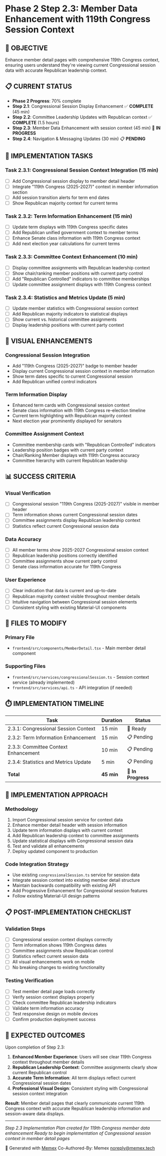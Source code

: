 # Phase 2 Step 2.3: Member Data Enhancement with 119th Congress Session Context

## 🎯 OBJECTIVE
Enhance member detail pages with comprehensive 119th Congress context, ensuring users understand they're viewing current Congressional session data with accurate Republican leadership context.

## 📋 CURRENT STATUS
- **Phase 2 Progress**: 70% complete 
- **Step 2.1**: Congressional Session Display Enhancement ✅ **COMPLETE** (45 min)
- **Step 2.2**: Committee Leadership Updates with Republican context ✅ **COMPLETE** (1.5 hours)
- **Step 2.3**: Member Data Enhancement with session context (45 min) 🔄 **IN PROGRESS**
- **Step 2.4**: Navigation & Messaging Updates (30 min) 📋 **PENDING**

## 🔧 IMPLEMENTATION TASKS

### **Task 2.3.1: Congressional Session Context Integration (15 min)**
- [ ] Add Congressional session display to member detail header
- [ ] Integrate "119th Congress (2025-2027)" context in member information section
- [ ] Add session transition alerts for term end dates
- [ ] Show Republican majority context for current terms

### **Task 2.3.2: Term Information Enhancement (15 min)**
- [ ] Update term displays with 119th Congress specific dates
- [ ] Add Republican unified government context to member terms
- [ ] Enhance Senate class information with 119th Congress context
- [ ] Add next election year calculations for current terms

### **Task 2.3.3: Committee Context Enhancement (10 min)**
- [ ] Display committee assignments with Republican leadership context
- [ ] Show chair/ranking member positions with current party control
- [ ] Add "Republican Controlled" indicators to committee memberships
- [ ] Update committee assignment displays with 119th Congress context

### **Task 2.3.4: Statistics and Metrics Update (5 min)**
- [ ] Update member statistics with Congressional session context
- [ ] Add Republican majority indicators to statistical displays
- [ ] Show current vs. historical committee assignments
- [ ] Display leadership positions with current party context

## 🎨 VISUAL ENHANCEMENTS

### **Congressional Session Integration**
- Add "119th Congress (2025-2027)" badge to member header
- Display current Congressional session context in member information
- Show term dates specific to current Congressional session
- Add Republican unified control indicators

### **Term Information Display**
- Enhanced term cards with Congressional session context
- Senate class information with 119th Congress re-election timeline
- Current term highlighting with Republican majority context
- Next election year prominently displayed for senators

### **Committee Assignment Context**
- Committee membership cards with "Republican Controlled" indicators
- Leadership position badges with current party context
- Chair/Ranking Member displays with 119th Congress accuracy
- Committee hierarchy with current Republican leadership

## 📊 SUCCESS CRITERIA

### **Visual Verification**
- [ ] Congressional session "119th Congress (2025-2027)" visible in member header
- [ ] Term information shows current Congressional session dates
- [ ] Committee assignments display Republican leadership context
- [ ] Statistics reflect current Congressional session data

### **Data Accuracy**
- [ ] All member terms show 2025-2027 Congressional session context
- [ ] Republican leadership positions correctly identified
- [ ] Committee assignments show current party control
- [ ] Senate class information accurate for 119th Congress

### **User Experience**
- [ ] Clear indication that data is current and up-to-date
- [ ] Republican majority context visible throughout member details
- [ ] Intuitive navigation between Congressional session elements
- [ ] Consistent styling with existing Material-UI components

## 🔗 FILES TO MODIFY

### **Primary File**
- `frontend/src/components/MemberDetail.tsx` - Main member detail component

### **Supporting Files**
- `frontend/src/services/congressionalSession.ts` - Session context service (already implemented)
- `frontend/src/services/api.ts` - API integration (if needed)

## ⏱️ IMPLEMENTATION TIMELINE

| Task | Duration | Status |
|------|----------|--------|
| 2.3.1: Congressional Session Context | 15 min | 🔄 Ready |
| 2.3.2: Term Information Enhancement | 15 min | 📋 Pending |
| 2.3.3: Committee Context Enhancement | 10 min | 📋 Pending |
| 2.3.4: Statistics and Metrics Update | 5 min | 📋 Pending |
| **Total** | **45 min** | **🔄 In Progress** |

## 🚀 IMPLEMENTATION APPROACH

### **Methodology**
1. Import Congressional session service for context data
2. Enhance member detail header with session information
3. Update term information displays with current context
4. Add Republican leadership context to committee assignments
5. Update statistical displays with Congressional session data
6. Test and validate all enhancements
7. Deploy updated component to production

### **Code Integration Strategy**
- Use existing `congressionalSession.ts` service for session data
- Integrate session context into existing member detail structure
- Maintain backwards compatibility with existing API
- Add Progressive Enhancement for Congressional session features
- Follow existing Material-UI design patterns

## 📋 POST-IMPLEMENTATION CHECKLIST

### **Validation Steps**
- [ ] Congressional session context displays correctly
- [ ] Term information shows 119th Congress dates
- [ ] Committee assignments show Republican control
- [ ] Statistics reflect current session data
- [ ] All visual enhancements work on mobile
- [ ] No breaking changes to existing functionality

### **Testing Verification**
- [ ] Test member detail page loads correctly
- [ ] Verify session context displays properly
- [ ] Check committee Republican leadership indicators
- [ ] Validate term information accuracy
- [ ] Test responsive design on mobile devices
- [ ] Confirm production deployment success

## 🎯 EXPECTED OUTCOMES

Upon completion of Step 2.3:

1. **Enhanced Member Experience**: Users will see clear 119th Congress context throughout member details
2. **Republican Leadership Context**: Committee assignments clearly show current Republican control
3. **Accurate Term Information**: All term displays reflect current Congressional session dates
4. **Professional Visual Design**: Consistent styling with Congressional session context integration

**Result**: Member detail pages that clearly communicate current 119th Congress context with accurate Republican leadership information and session-aware data displays.

---

*Step 2.3 Implementation Plan created for 119th Congress member data enhancement*
*Ready to begin implementation of Congressional session context in member detail pages*

🤖 Generated with [Memex](https://memex.tech)
Co-Authored-By: Memex <noreply@memex.tech>